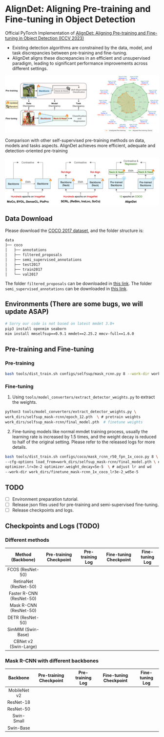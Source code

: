 # AlignDet: Aligning Pre-training and Fine-tuning in Object Detection
Official PyTorch Implementation of [AlignDet: Aligning Pre-training and Fine-tuning in Object Detection (ICCV 2023)](http://arxiv.org)
* Existing detection algorithms are constrained by the data, model, and task discrepancies between pre-training and fine-tuning.
* AlignDet aligns these discrepancies in an efficient and unsupervised paradigm, leading to significant performance improvements across different settings.

![](./images/motivation.png)

Comparison with other self-supervised pre-training methods on data, models and tasks aspects. AlignDet achieves more efficient, adequate and detection-oriented pre-training

![](./images/comparison.png)




## Data Download
Please download the [COCO 2017 dataset](https://cocodataset.org/), and the folder structure is:
```
data
├── coco
│   ├── annotations
│   ├── filtered_proposals
│   ├── semi_supervised_annotations
│   ├── test2017
│   ├── train2017
│   └── val2017
```

The folder `filtered_proposals` can be downloaded in [this link]().
The folder `semi_supervised_annotations` can be downloaded in [this link]().


## Environments (There are some bugs, we will update ASAP)
```bash
# Sorry our code is not based on latest mmdet 3.0+
pip3 install openmim seaborn
mim install mmselfsup==0.9.1 mmdet==2.25.2 mmcv-full==1.6.0
```

## Pre-training and Fine-tuning
### Pre-training
```bash
bash tools/dist_train.sh configs/selfsup/mask_rcnn.py 8 --work-dir work_dirs/selfsup_mask-rcnn
```

### Fine-tuning
1. Using `tools/model_converters/extract_detector_weights.py` to extract the weights.
```bash
python3 tools/model_converters/extract_detector_weights.py \
work_dirs/selfsup_mask-rcnn/epoch_12.pth  \ # pretrain weights
work_dirs/selfsup_mask-rcnn/final_model.pth  # finetune weights
```

2. Fine-tuning models like normal mmdet training process, usually the learning rate is increased by 1.5 times, and the weight decay is reduced to half of the original setting. Please refer to the released logs for more details.
```bash
bash tools/dist_train.sh configs/coco/mask_rcnn_r50_fpn_1x_coco.py 8 \
--cfg-options load_from=work_dirs/selfsup_mask-rcnn/final_model.pth \ # load weights
optimizer.lr=3e-2 optimizer.weight_decay=5e-5  \ # adjust lr and wd
--work-dir work_dirs/finetune_mask-rcnn_1x_coco_lr3e-2_wd5e-5
```

## TODO
- [ ] Environment preparation tutorial.
- [ ] Release json files used for pre-training and semi-supervised fine-tuning.
- [ ] Release checkpoints and logs.

## Checkpoints and Logs (TODO)
### Different methods
| Method (Backbone) | Pre-training Checkpoint | Pre-training Log | Fine-tuning Checkpoint | Fine-tuning Log |
|:------------------------:|:-----------------------:|:----------------:|:----------------------:|:---------------:|
| FCOS (ResNet-50)         |                         |                  |                        |                 |
| RetinaNet (ResNet-50)    |                         |                  |                        |                 |
| Faster R-CNN (ResNet-50) |                         |                  |                        |                 |
| Mask R-CNN (ResNet-50)   |                         |                  |                        |                 |
| DETR  (ResNet-50)        |                         |                  |                        |                 |
| SimMIM  (Swin-Base)      |                         |                  |                        |                 |
| CBNet v2  (Swin-Large)   |                         |                  |                        |                 |


### Mask R-CNN with different backbones
| Backbone | Pre-training Checkpoint | Pre-training Log | Fine-tuning Checkpoint | Fine-tuning Log |
|:------------:|:-----------------------:|:----------------:|:----------------------:|:---------------:|
| MobileNet v2 |                         |                  |                        |                 |
| ResNet-18    |                         |                  |                        |                 |
| ResNet-50    |                         |                  |                        |                 |
| Swin-Small   |                         |                  |                        |                 |
| Swin-Base    |                         |                  |                        |                 |


<!-- ## Citation
If you find our work to be useful for your research, please consider citing.
```
@article{aligndet,
  title={AlignDet: Aligning Pre-training and Fine-tuning in Object Detection},
  journal={arXiv preprint arXiv:2306.03514},
  year={2023}
}
``` -->
